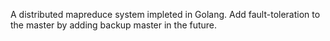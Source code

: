 A distributed mapreduce system impleted in Golang. Add fault-toleration to the master by adding backup master in the future.
